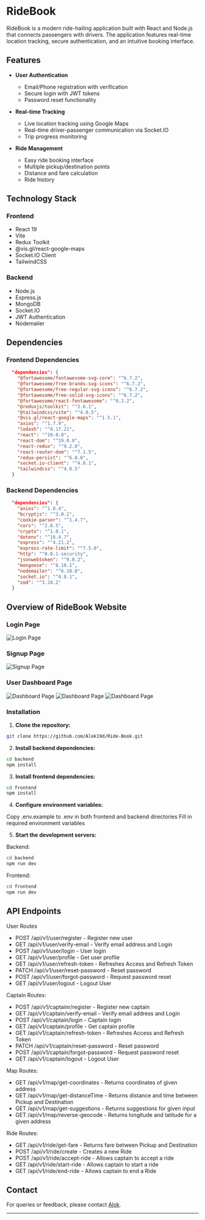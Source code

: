 # RideBook

RideBook is a modern ride-hailing application built with React and Node.js that connects passengers with drivers. The application features real-time location tracking, secure authentication, and an intuitive booking interface.

## Features

- **User Authentication**
  - Email/Phone registration with verification
  - Secure login with JWT tokens
  - Password reset functionality

- **Real-time Tracking**
  - Live location tracking using Google Maps
  - Real-time driver-passenger communication via Socket.IO
  - Trip progress monitoring

- **Ride Management**
  - Easy ride booking interface
  - Multiple pickup/destination points
  - Distance and fare calculation
  - Ride history

## Technology Stack

### Frontend
- React 19
- Vite
- Redux Toolkit
- @vis.gl/react-google-maps
- Socket.IO Client
- TailwindCSS

### Backend
- Node.js
- Express.js
- MongoDB
- Socket.IO
- JWT Authentication
- Nodemailer

## Dependencies

### Frontend Dependencies
```json
  "dependencies": {
    "@fortawesome/fontawesome-svg-core": "^6.7.2",
    "@fortawesome/free-brands-svg-icons": "^6.7.2",
    "@fortawesome/free-regular-svg-icons": "^6.7.2",
    "@fortawesome/free-solid-svg-icons": "^6.7.2",
    "@fortawesome/react-fontawesome": "^0.2.2",
    "@reduxjs/toolkit": "^2.6.1",
    "@tailwindcss/vite": "^4.0.5",
    "@vis.gl/react-google-maps": "^1.5.1",
    "axios": "^1.7.9",
    "lodash": "^4.17.21",
    "react": "^19.0.0",
    "react-dom": "^19.0.0",
    "react-redux": "^9.2.0",
    "react-router-dom": "^7.1.5",
    "redux-persist": "^6.0.0",
    "socket.io-client": "^4.8.1",
    "tailwindcss": "^4.0.5"
  }
```

### Backend Dependencies
```json
  "dependencies": {
    "axios": "^1.8.4",
    "bcryptjs": "^3.0.2",
    "cookie-parser": "^1.4.7",
    "cors": "^2.8.5",
    "crypto": "^1.0.1",
    "dotenv": "^16.4.7",
    "express": "^4.21.2",
    "express-rate-limit": "^7.5.0",
    "http": "^0.0.1-security",
    "jsonwebtoken": "^9.0.2",
    "mongoose": "^8.10.1",
    "nodemailer": "^6.10.0",
    "socket.io": "^4.8.1",
    "zod": "^3.24.2"
  }
```

## Overview of RideBook Website

### Login Page
![Login Page](./screenshots/Login-Page.png)

### Signup Page
![Signup Page](./screenshots/Signup-Page.png)


### User Dashboard Page
![Dashboard Page](./screenshots/Dashboard-Page_01.png)
![Dashboard Page](./screenshots/Dashboard-Page_02.png)
![Dashboard Page](./screenshots/Dashboard-Page_03.png)

### Installation

1. **Clone the repository:**
```bash
git clone https://github.com/Alok19d/Ride-Book.git
```

2. **Install backend dependencies:**
```bash
cd backend
npm install
```

3. **Install frontend dependencies:**
```bash
cd frontend
npm install
```

4. **Configure environment variables:**

Copy .env.example to .env in both frontend and backend directories
Fill in required environment variables

5. **Start the development servers:**

Backend:
```bash
cd backend
npm run dev
```

Frontend:
```bash
cd frontend
npm run dev
```


## API Endpoints
User Routes
- POST /api/v1/user/register - Register new user
- GET /api/v1/user/verify-email - Verify email address and Login
- POST /api/v1/user/login - User login
- GET /api/v1/user/profile - Get user profile
- GET /api/v1/user/refresh-token - Refreshes Access and Refresh Token
- PATCH /api/v1/user/reset-password - Reset password
- POST /api/v1/user/forgot-password - Request password reset
- GET /api/v1/user/logout - Logout User

Captain Routes:
- POST /api/v1/captainr/register - Register new captain
- GET /api/v1/captain/verify-email - Verify email address and Login
- POST /api/v1/captain/login - Captain login
- GET /api/v1/captain/profile - Get captain profile
- GET /api/v1/captain/refresh-token - Refreshes Access and Refresh Token
- PATCH /api/v1/captain/reset-password - Reset password
- POST /api/v1/captain/forgot-password - Request password reset
- GET /api/v1/captain/logout - Logout User

Map Routes:
- GET /api/v1/map/get-coordinates - Returns coordinates of given address
- GET /api/v1/map/get-distanceTime - Returns distance and time between Pickup and Destination
- GET /api/v1/map/get-suggestions - Returns suggestions for given input
- GET /api/v1/map/reverse-geocode - Returns longitude and latitude for a given address

Ride Routes:
- GET /api/v1/ride/get-fare - Returns fare between Pickup and Destination
- POST /api/v1/ride/create - Creates a new Ride
- POST /api/v1/ride/accept-ride - Allows captain to accept a ride
- GET /api/v1/ride/start-ride - Allows captain to start a ride
- GET /api/v1/ride/end-ride - Allows captain to end a Ride



## Contact
For queries or feedback, please contact [Alok](mailto:anandkumar19d@gmail.com).

---